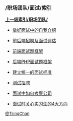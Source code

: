 ### /职场团队/面试/索引


**[上一级索引/职场团队/](/职场团队/)**

- [做好面试中的自我介绍](/职场团队/面试/做好面试中的自我介绍)

- [前后端招聘及面试评估](/职场团队/面试/前后端招聘及面试评估)

- [前端面试题框架](/职场团队/面试/前端面试题框架)

- [后端PHP面试题框架](/职场团队/面试/后端PHP面试题框架)

- [建立统一的面试标准](/职场团队/面试/建立统一的面试标准)

- [测试招聘](/职场团队/面试/测试招聘)

- [面试中如何考察公司](/职场团队/面试/面试中如何考察公司)

- [面试时关心实习生的4大方向](/职场团队/面试/面试时关心实习生的4大方向)


<font size=2 color='grey'> [@TsingChan](https://github.com/tsingchan) </font>

